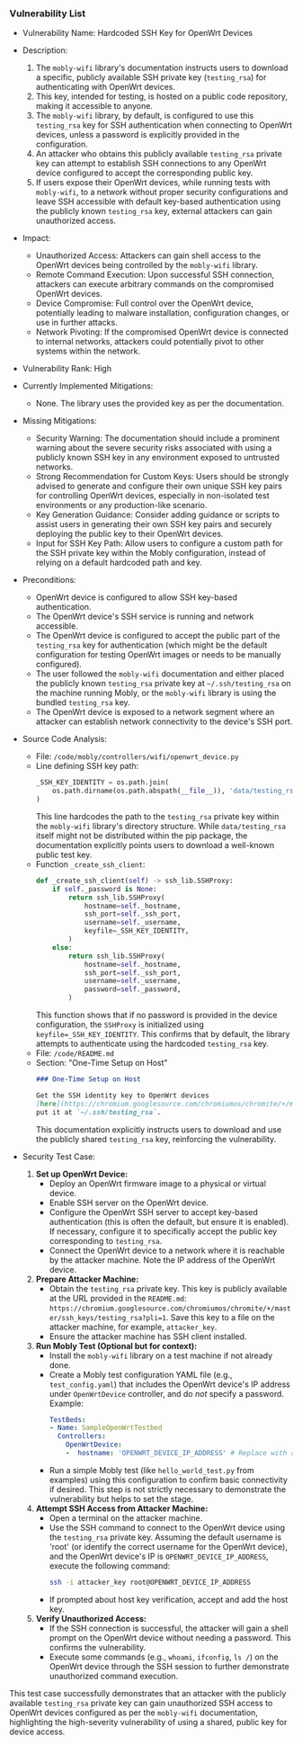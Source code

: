 ### Vulnerability List

* Vulnerability Name: Hardcoded SSH Key for OpenWrt Devices

* Description:
    1. The `mobly-wifi` library's documentation instructs users to download a specific, publicly available SSH private key (`testing_rsa`) for authenticating with OpenWrt devices.
    2. This key, intended for testing, is hosted on a public code repository, making it accessible to anyone.
    3. The `mobly-wifi` library, by default, is configured to use this `testing_rsa` key for SSH authentication when connecting to OpenWrt devices, unless a password is explicitly provided in the configuration.
    4. An attacker who obtains this publicly available `testing_rsa` private key can attempt to establish SSH connections to any OpenWrt device configured to accept the corresponding public key.
    5. If users expose their OpenWrt devices, while running tests with `mobly-wifi`, to a network without proper security configurations and leave SSH accessible with default key-based authentication using the publicly known `testing_rsa` key, external attackers can gain unauthorized access.

* Impact:
    - Unauthorized Access: Attackers can gain shell access to the OpenWrt devices being controlled by the `mobly-wifi` library.
    - Remote Command Execution: Upon successful SSH connection, attackers can execute arbitrary commands on the compromised OpenWrt devices.
    - Device Compromise: Full control over the OpenWrt device, potentially leading to malware installation, configuration changes, or use in further attacks.
    - Network Pivoting: If the compromised OpenWrt device is connected to internal networks, attackers could potentially pivot to other systems within the network.

* Vulnerability Rank: High

* Currently Implemented Mitigations:
    - None. The library uses the provided key as per the documentation.

* Missing Mitigations:
    - Security Warning: The documentation should include a prominent warning about the severe security risks associated with using a publicly known SSH key in any environment exposed to untrusted networks.
    - Strong Recommendation for Custom Keys: Users should be strongly advised to generate and configure their own unique SSH key pairs for controlling OpenWrt devices, especially in non-isolated test environments or any production-like scenario.
    - Key Generation Guidance: Consider adding guidance or scripts to assist users in generating their own SSH key pairs and securely deploying the public key to their OpenWrt devices.
    - Input for SSH Key Path: Allow users to configure a custom path for the SSH private key within the Mobly configuration, instead of relying on a default hardcoded path and key.

* Preconditions:
    - OpenWrt device is configured to allow SSH key-based authentication.
    - The OpenWrt device's SSH service is running and network accessible.
    - The OpenWrt device is configured to accept the public part of the `testing_rsa` key for authentication (which might be the default configuration for testing OpenWrt images or needs to be manually configured).
    - The user followed the `mobly-wifi` documentation and either placed the publicly known `testing_rsa` private key at `~/.ssh/testing_rsa` on the machine running Mobly, or the `mobly-wifi` library is using the bundled `testing_rsa` key.
    - The OpenWrt device is exposed to a network segment where an attacker can establish network connectivity to the device's SSH port.

* Source Code Analysis:
    - File: `/code/mobly/controllers/wifi/openwrt_device.py`
    - Line defining SSH key path:
        ```python
        _SSH_KEY_IDENTITY = os.path.join(
            os.path.dirname(os.path.abspath(__file__)), 'data/testing_rsa'
        )
        ```
        This line hardcodes the path to the `testing_rsa` private key within the `mobly-wifi` library's directory structure. While `data/testing_rsa` itself might not be distributed within the pip package, the documentation explicitly points users to download a well-known public test key.
    - Function `_create_ssh_client`:
        ```python
        def _create_ssh_client(self) -> ssh_lib.SSHProxy:
            if self._password is None:
                return ssh_lib.SSHProxy(
                    hostname=self._hostname,
                    ssh_port=self._ssh_port,
                    username=self._username,
                    keyfile=_SSH_KEY_IDENTITY,
                )
            else:
                return ssh_lib.SSHProxy(
                    hostname=self._hostname,
                    ssh_port=self._ssh_port,
                    username=self._username,
                    password=self._password,
                )
        ```
        This function shows that if no password is provided in the device configuration, the `SSHProxy` is initialized using `keyfile=_SSH_KEY_IDENTITY`. This confirms that by default, the library attempts to authenticate using the hardcoded `testing_rsa` key.
    - File: `/code/README.md`
    - Section: "One-Time Setup on Host"
        ```markdown
        ### One-Time Setup on Host

        Get the SSH identity key to OpenWrt devices
        [here](https://chromium.googlesource.com/chromiumos/chromite/+/master/ssh_keys/testing_rsa?pli=1),
        put it at `~/.ssh/testing_rsa`.
        ```
        This documentation explicitly instructs users to download and use the publicly shared `testing_rsa` key, reinforcing the vulnerability.

* Security Test Case:
    1. **Set up OpenWrt Device:**
        - Deploy an OpenWrt firmware image to a physical or virtual device.
        - Enable SSH server on the OpenWrt device.
        - Configure the OpenWrt SSH server to accept key-based authentication (this is often the default, but ensure it is enabled). If necessary, configure it to specifically accept the public key corresponding to `testing_rsa`.
        - Connect the OpenWrt device to a network where it is reachable by the attacker machine. Note the IP address of the OpenWrt device.
    2. **Prepare Attacker Machine:**
        - Obtain the `testing_rsa` private key. This key is publicly available at the URL provided in the `README.md`: `https://chromium.googlesource.com/chromiumos/chromite/+/master/ssh_keys/testing_rsa?pli=1`. Save this key to a file on the attacker machine, for example, `attacker_key`.
        - Ensure the attacker machine has SSH client installed.
    3. **Run Mobly Test (Optional but for context):**
        - Install the `mobly-wifi` library on a test machine if not already done.
        - Create a Mobly test configuration YAML file (e.g., `test_config.yaml`) that includes the OpenWrt device's IP address under `OpenWrtDevice` controller, and do *not* specify a password. Example:
            ```yaml
            TestBeds:
            - Name: SampleOpenWrtTestbed
              Controllers:
                OpenWrtDevice:
                -  hostname: 'OPENWRT_DEVICE_IP_ADDRESS' # Replace with actual IP
            ```
        - Run a simple Mobly test (like `hello_world_test.py` from examples) using this configuration to confirm basic connectivity if desired. This step is not strictly necessary to demonstrate the vulnerability but helps to set the stage.
    4. **Attempt SSH Access from Attacker Machine:**
        - Open a terminal on the attacker machine.
        - Use the SSH command to connect to the OpenWrt device using the `testing_rsa` private key. Assuming the default username is 'root' (or identify the correct username for the OpenWrt device), and the OpenWrt device's IP is `OPENWRT_DEVICE_IP_ADDRESS`, execute the following command:
            ```bash
            ssh -i attacker_key root@OPENWRT_DEVICE_IP_ADDRESS
            ```
        - If prompted about host key verification, accept and add the host key.
    5. **Verify Unauthorized Access:**
        - If the SSH connection is successful, the attacker will gain a shell prompt on the OpenWrt device without needing a password. This confirms the vulnerability.
        - Execute some commands (e.g., `whoami`, `ifconfig`, `ls /`) on the OpenWrt device through the SSH session to further demonstrate unauthorized command execution.

This test case successfully demonstrates that an attacker with the publicly available `testing_rsa` private key can gain unauthorized SSH access to OpenWrt devices configured as per the `mobly-wifi` documentation, highlighting the high-severity vulnerability of using a shared, public key for device access.